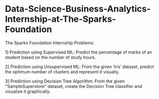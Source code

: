 # Data-Science-Business-Analytics-Internship-at-The-Sparks-Foundation

The Sparks Foundation Internship Problems:

1] Prediction using Supervised ML: Predict the percentage of marks of an student based on the number of study hours.

2] Prediction using Unsupervised ML: From the given ‘Iris’ dataset, predict the optimum number of clusters and represent it visually.

3] Prediction using Decision Tree Algorithm: From the given ‘‘SampleSuperstore’’ dataset, create the Decision Tree classifier and visualize it graphically.

